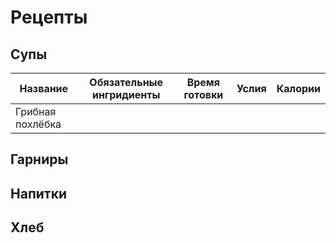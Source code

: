 # Рецепты
## Супы
| Название  | Обязательные ингридиенты  |  Время готовки | Услия  |Калории   |
|---|---|---|---|---|
| Грибная похлёбка  |   |   |   |   |
## Гарниры
## Напитки
## Хлеб
